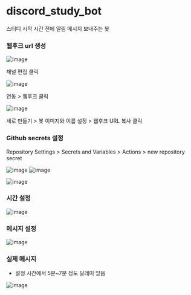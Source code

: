 # discord_study_bot

스터디 시작 시간 전에 알림 메시지 보내주는 봇

### 웹후크 url 생성

![image](https://github.com/user-attachments/assets/2cd34e53-8f03-4972-b139-e3ce903d3898)

채널 편집 클릭

![image](https://github.com/user-attachments/assets/8aa5a95d-a1d7-455c-90d1-4cd93f62cc7e)

연동 > 웹후크 클릭

![image](https://github.com/user-attachments/assets/9f1f56c2-efea-4479-b279-654df749952e)

새로 만들기 > 봇 이미지와 이름 설정 > 웹후크 URL 복사 클릭

### Github secrets 설정

Repository Settings > Secrets and Variables > Actions > new repository secret

![image](https://github.com/user-attachments/assets/3e6f8779-a4c7-46c3-9ee8-c4e9cb946966)
![image](https://github.com/user-attachments/assets/b28df186-32f5-470b-b999-d3ff475228de)


![image](https://github.com/user-attachments/assets/89758436-df30-48e8-abd4-373d20dc4123)


### 시간 설정

![image](https://github.com/user-attachments/assets/6a4c75ea-93c9-4d5b-9261-e05f0f8f262f)

### 메시지 설정

![image](https://github.com/user-attachments/assets/a38c7e58-b3e5-42b7-943b-f51f0c48f8ab)

### 실제 메시지

* 설정 시간에서 5분~7분 정도 딜레이 있음

![image](https://github.com/user-attachments/assets/bf764938-e827-43ce-9190-d0e0bfc83d8a)
